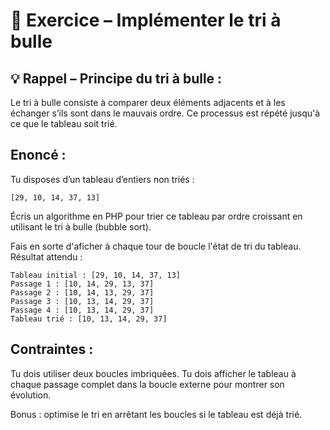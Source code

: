 # 🧠 Exercice – Implémenter le tri à bulle

## 💡 Rappel – Principe du tri à bulle :

Le tri à bulle consiste à comparer deux éléments adjacents et à les échanger s’ils sont dans le mauvais ordre. Ce processus est répété jusqu'à ce que le tableau soit trié.

## Enoncé :

Tu disposes d’un tableau d’entiers non triés :

```
[29, 10, 14, 37, 13]
```

Écris un algorithme en PHP pour trier ce tableau par ordre croissant en utilisant le tri à bulle (bubble sort).

Fais en sorte d'aficher à chaque tour de boucle l'état de tri du tableau. Résultat attendu : 

```
Tableau initial : [29, 10, 14, 37, 13]
Passage 1 : [10, 14, 29, 13, 37]
Passage 2 : [10, 14, 13, 29, 37]
Passage 3 : [10, 13, 14, 29, 37]
Passage 4 : [10, 13, 14, 29, 37]
Tableau trié : [10, 13, 14, 29, 37]
```

## Contraintes :

Tu dois utiliser deux boucles imbriquées.
Tu dois afficher le tableau à chaque passage complet dans la boucle externe pour montrer son évolution.

Bonus : optimise le tri en arrêtant les boucles si le tableau est déjà trié.